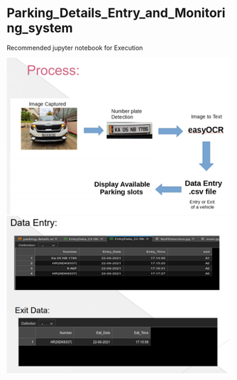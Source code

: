 # Parking_Details_Entry_and_Monitoring_system

Recommended jupyter notebook for Execution

![alt text](https://github.com/HameedSyed02/Parking_Details_Entry_and_Monitoring_system/blob/main/pp1.png?raw=true)
![alt text](https://github.com/HameedSyed02/Parking_Details_Entry_and_Monitoring_system/blob/main/pp2.png?raw=true)
